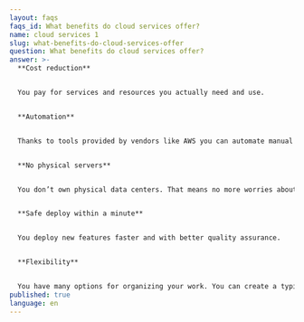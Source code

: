 ```yaml
---
layout: faqs
faqs_id: What benefits do cloud services offer?
name: cloud services 1
slug: what-benefits-do-cloud-services-offer
question: What benefits do cloud services offer?
answer: >-
  **Cost reduction** 


  You pay for services and resources you actually need and use. 


  **Automation**


  Thanks to tools provided by vendors like AWS you can automate manual tasks, deployments and test processes.


  **No physical servers**


  You don’t own physical data centers. That means no more worries about physical servers.


  **Safe deploy within a minute**


  You deploy new features faster and with better quality assurance.


  **Flexibility**


  You have many options for organizing your work. You can create a typical data center, have virtual servers or completely move your services to an external provider. You can take care of hosting on your own or do it via tools like AWS. Cloud offers lots of ways. It is up to you which one you will follow.
published: true
language: en
---
```

